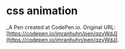 # css animation
 _A Pen created at CodePen.io. Original URL: [https://codepen.io/imranhuhn/pen/qzvWdJ](https://codepen.io/imranhuhn/pen/qzvWdJ).

 